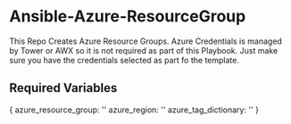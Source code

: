# Ansible-Azure-ResourceGroup

This Repo Creates Azure Resource Groups. Azure Credentials is managed by Tower or AWX so it is not required as part of this Playbook. Just make sure you have the credentials selected as part fo the template.


## Required Variables

{
azure_resource_group: ''
azure_region: ''
azure_tag_dictionary: ''
}


